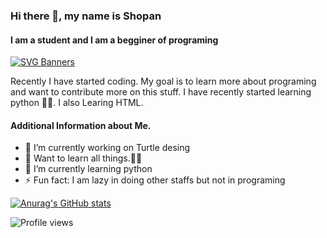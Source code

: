 ### Hi there 👋, my name is Shopan
#### I am a student and I am a begginer of programing
[![SVG Banners](https://svg-banners.vercel.app/api?type=luminance&text1=Shopan14%20🌻&width=800&height=400)](https://github.com/Akshay090/svg-banners)

Recently I have started coding. My goal is to learn more about programing and want to contribute more on this stuff. I have recently started learning python 🐍🐍. I also Learing HTML. 
#### Additional Information about Me.
- 🔭 I’m currently working on Turtle desing 
- 🎯 Want to learn all things.🤣🤣
- 🌱 I’m currently learning python 
- ⚡ Fun fact: I am lazy in doing other staffs but not in programing 





[![Anurag's GitHub stats](https://github-readme-stats.vercel.app/api?username=shopan14&theme=dark&show_icons=true)](https://github.com/anuraghazra/github-readme-stats)

![Profile views](https://gpvc.arturio.dev/shopan14)
